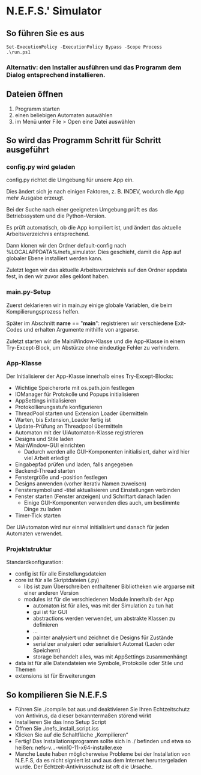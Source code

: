 # N.E.F.S.' Simulator

## So führen Sie es aus

````shell
Set-ExecutionPolicy -ExecutionPolicy Bypass -Scope Process
.\run.ps1
````
### Alternativ: den Installer ausführen und das Programm dem Dialog entsprechend installieren.

## Dateien öffnen
1. Programm starten
2. einen beliebigen Automaten auswählen
3. im Menü unter File > Open eine Datei auswählen

## So wird das Programm Schritt für Schritt ausgeführt

### config.py wird geladen

config.py richtet die Umgebung für unsere App ein.

Dies ändert sich je nach einigen Faktoren, z. B. INDEV, wodurch die App mehr Ausgabe erzeugt.

Bei der Suche nach einer geeigneten Umgebung prüft es das Betriebssystem und die Python-Version.

Es prüft automatisch, ob die App kompiliert ist, und ändert das aktuelle Arbeitsverzeichnis entsprechend.

Dann klonen wir den Ordner default-config nach %LOCALAPPDATA%/nefs_simulator. Dies geschieht, damit die App auf globaler Ebene installiert werden kann.

Zuletzt legen wir das aktuelle Arbeitsverzeichnis auf den Ordner appdata fest, in den wir zuvor alles geklont haben.

### main.py-Setup

Zuerst deklarieren wir in main.py einige globale Variablen, die beim Kompilierungsprozess helfen.

Später im Abschnitt __name__ == "__main__": registrieren wir verschiedene Exit-Codes und erhalten Argumente mithilfe von argparse.

Zuletzt starten wir die MainWindow-Klasse und die App-Klasse in einem Try-Except-Block, um Abstürze ohne eindeutige Fehler zu verhindern.

### App-Klasse

Der Initialisierer der App-Klasse innerhalb eines Try-Except-Blocks:

- Wichtige Speicherorte mit os.path.join festlegen
- IOManager für Protokolle und Popups initialisieren
- AppSettings initialisieren
- Protokollierungsstufe konfigurieren
- ThreadPool starten und Extension Loader übermitteln
- Warten, bis Extension_Loader fertig ist
- Update-Prüfung an Threadpool übermitteln
- Automaton mit der UiAutomaton-Klasse registrieren
- Designs und Stile laden
- MainWindow-GUI einrichten
  - Dadurch werden alle GUI-Komponenten initialisiert, daher wird hier viel Arbeit erledigt
- Eingabepfad prüfen und laden, falls angegeben
- Backend-Thread starten
- Fenstergröße und -position festlegen
- Designs anwenden (vorher iterativ Namen zuweisen)
- Fenstersymbol und -titel aktualisieren und Einstellungen verbinden
- Fenster starten (Fenster anzeigen) und Schriftart danach laden
  - Einige GUI-Komponenten verwenden dies auch, um bestimmte Dinge zu laden
- Timer-Tick starten

Der UiAutomaton wird nur einmal initialisiert und danach für jeden Automaten verwendet.

### Projektstruktur

Standardkonfiguration:
- config ist für alle Einstellungsdateien
- core ist für alle Skriptdateien (.py)
  - libs ist zum Überschreiben enthaltener Bibliotheken wie argparse mit einer anderen Version
  - modules ist für die verschiedenen Module innerhalb der App
    - automaton ist für alles, was mit der Simulation zu tun hat
    - gui ist für GUI
    - abstractions werden verwendet, um abstrakte Klassen zu definieren
    - ...
    - painter analysiert und zeichnet die Designs für Zustände
    - serializer analysiert oder serialisiert Automat (Laden oder Speichern)
    - storage behandelt alles, was mit AppSettings zusammenhängt
- data ist für alle Datendateien wie Symbole, Protokolle oder Stile und Themen
- extensions ist für Erweiterungen

## So kompilieren Sie N.E.F.S

- Führen Sie ./compile.bat aus und deaktivieren Sie Ihren Echtzeitschutz von Antivirus, da dieser bekanntermaßen störend wirkt
- Installieren Sie das Inno Setup Script
- Öffnen Sie ./nefs_install_script.iss
- Klicken Sie auf die Schaltfläche „Kompilieren“
- Fertig! Das Installationsprogramm sollte sich in ./ befinden und etwa so heißen: nefs-v...-win10-11-x64-installer.exe
- Manche Leute haben möglicherweise Probleme bei der Installation von N.E.F.S, da es nicht signiert ist und aus dem Internet heruntergeladen wurde. Der Echtzeit-Antivirusschutz ist oft die Ursache.
